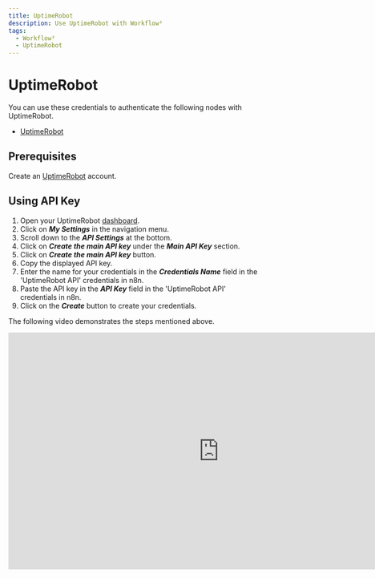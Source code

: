 ```yaml
---
title: UptimeRobot
description: Use UptimeRobot with Workflow²
tags:
  - Workflow²
  - UptimeRobot
---
```

# UptimeRobot

You can use these credentials to authenticate the following nodes with UptimeRobot.
- [UptimeRobot](/workflow/integrations/nodes/workflow-nodes-base.uptimeRobot/)

## Prerequisites

Create an [UptimeRobot](https://uptimeRobot.com/) account.

## Using API Key

1. Open your UptimeRobot [dashboard](https://uptimerobot.com/dashboard).
2. Click on ***My Settings*** in the navigation menu.
3. Scroll down to the ***API Settings*** at the bottom.
4. Click on ***Create the main API key*** under the ***Main API Key*** section.
4. Click on ***Create the main API key*** button.
5. Copy the displayed API key.
6. Enter the name for your credentials in the ***Credentials Name*** field in the 'UptimeRobot API' credentials in n8n.
7. Paste the API key in the ***API Key*** field in the 'UptimeRobot API' credentials in n8n.
8. Click on the ***Create*** button to create your credentials.

The following video demonstrates the steps mentioned above.

<div class="video-container">
<iframe width="840" height="472.5" src="https://www.youtube.com/embed/JGfBlAHktxs" frameborder="0" allow="accelerometer; autoplay; clipboard-write; encrypted-media; gyroscope; picture-in-picture" allowfullscreen></iframe>
</div>
